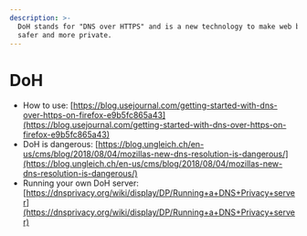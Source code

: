```yaml
---
description: >-
  DoH stands for "DNS over HTTPS" and is a new technology to make web browsing
  safer and more private.
---
```


# DoH

* How to use: [https://blog.usejournal.com/getting-started-with-dns-over-https-on-firefox-e9b5fc865a43](https://blog.usejournal.com/getting-started-with-dns-over-https-on-firefox-e9b5fc865a43)
* DoH is dangerous: [https://blog.ungleich.ch/en-us/cms/blog/2018/08/04/mozillas-new-dns-resolution-is-dangerous/](https://blog.ungleich.ch/en-us/cms/blog/2018/08/04/mozillas-new-dns-resolution-is-dangerous/)
* Running your own DoH server: [https://dnsprivacy.org/wiki/display/DP/Running+a+DNS+Privacy+server](https://dnsprivacy.org/wiki/display/DP/Running+a+DNS+Privacy+server)

